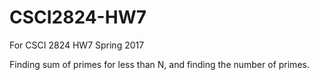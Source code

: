 # CSCI2824-HW7
For CSCI 2824 HW7 Spring 2017

Finding sum of primes for less than N, and finding the number of primes. 
